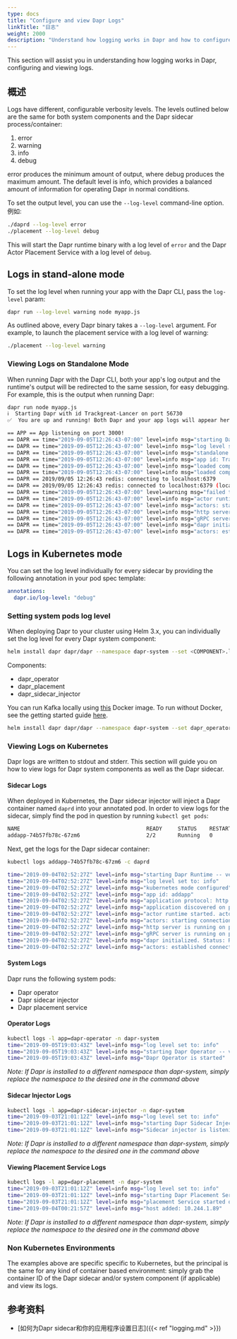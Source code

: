 ```yaml
---
type: docs
title: "Configure and view Dapr Logs"
linkTitle: "日志"
weight: 2000
description: "Understand how logging works in Dapr and how to configure and view logs"
---
```


This section will assist you in understanding how logging works in Dapr, configuring and viewing logs.

## 概述

Logs have different, configurable verbosity levels. The levels outlined below are the same for both system components and the Dapr sidecar process/container:

1. error
2. warning
3. info
4. debug

error produces the minimum amount of output, where debug produces the maximum amount. The default level is info, which provides a balanced amount of information for operating Dapr in normal conditions.

To set the output level, you can use the `--log-level` command-line option. 例如:

```bash
./daprd --log-level error
./placement --log-level debug
```

This will start the Dapr runtime binary with a log level of `error` and the Dapr Actor Placement Service with a log level of `debug`.

## Logs in stand-alone mode

To set the log level when running your app with the Dapr CLI, pass the `log-level` param:

```bash
dapr run --log-level warning node myapp.js
```

As outlined above, every Dapr binary takes a `--log-level` argument. For example, to launch the placement service with a log level of warning:

```bash
./placement --log-level warning
```

### Viewing Logs on Standalone Mode

When running Dapr with the Dapr CLI, both your app's log output and the runtime's output will be redirected to the same session, for easy debugging. For example, this is the output when running Dapr:

```bash
dapr run node myapp.js
ℹ️  Starting Dapr with id Trackgreat-Lancer on port 56730
✅  You are up and running! Both Dapr and your app logs will appear here.

== APP == App listening on port 3000!
== DAPR == time="2019-09-05T12:26:43-07:00" level=info msg="starting Dapr Runtime -- version 0.3.0-alpha -- commit b6f2810-dirty"
== DAPR == time="2019-09-05T12:26:43-07:00" level=info msg="log level set to: info"
== DAPR == time="2019-09-05T12:26:43-07:00" level=info msg="standalone mode configured"
== DAPR == time="2019-09-05T12:26:43-07:00" level=info msg="app id: Trackgreat-Lancer"
== DAPR == time="2019-09-05T12:26:43-07:00" level=info msg="loaded component statestore (state.redis)"
== DAPR == time="2019-09-05T12:26:43-07:00" level=info msg="loaded component messagebus (pubsub.redis)"
== DAPR == 2019/09/05 12:26:43 redis: connecting to localhost:6379
== DAPR == 2019/09/05 12:26:43 redis: connected to localhost:6379 (localAddr: [::1]:56734, remAddr: [::1]:6379)
== DAPR == time="2019-09-05T12:26:43-07:00" level=warning msg="failed to init input bindings: app channel not initialized"
== DAPR == time="2019-09-05T12:26:43-07:00" level=info msg="actor runtime started. actor idle timeout: 1h0m0s. actor scan interval: 30s"
== DAPR == time="2019-09-05T12:26:43-07:00" level=info msg="actors: starting connection attempt to placement service at localhost:50005"
== DAPR == time="2019-09-05T12:26:43-07:00" level=info msg="http server is running on port 56730"
== DAPR == time="2019-09-05T12:26:43-07:00" level=info msg="gRPC server is running on port 56731"
== DAPR == time="2019-09-05T12:26:43-07:00" level=info msg="dapr initialized. Status: Running. Init Elapsed 8.772922000000001ms"
== DAPR == time="2019-09-05T12:26:43-07:00" level=info msg="actors: established connection to placement service at localhost:50005"
```

## Logs in Kubernetes mode

You can set the log level individually for every sidecar by providing the following annotation in your pod spec template:

```yml
annotations:
  dapr.io/log-level: "debug"
```

### Setting system pods log level

When deploying Dapr to your cluster using Helm 3.x, you can individually set the log level for every Dapr system component:

```bash
helm install dapr dapr/dapr --namespace dapr-system --set <COMPONENT>.logLevel=<LEVEL>
```

Components:
- dapr_operator
- dapr_placement
- dapr_sidecar_injector

You can run Kafka locally using [this](https://github.com/wurstmeister/kafka-docker) Docker image. To run without Docker, see the getting started guide [here](https://kafka.apache.org/quickstart).

```bash
helm install dapr dapr/dapr --namespace dapr-system --set dapr_operator.logLevel=error
```

### Viewing Logs on Kubernetes

Dapr logs are written to stdout and stderr. This section will guide you on how to view logs for Dapr system components as well as the Dapr sidecar.

#### Sidecar Logs

When deployed in Kubernetes, the Dapr sidecar injector will inject a Dapr container named `daprd` into your annotated pod. In order to view logs for the sidecar, simply find the pod in question by running `kubectl get pods`:

```bash
NAME                                        READY     STATUS    RESTARTS   AGE
addapp-74b57fb78c-67zm6                     2/2       Running   0          40h
```

Next, get the logs for the Dapr sidecar container:

```bash
kubectl logs addapp-74b57fb78c-67zm6 -c daprd

time="2019-09-04T02:52:27Z" level=info msg="starting Dapr Runtime -- version 0.3.0-alpha -- commit b6f2810-dirty"
time="2019-09-04T02:52:27Z" level=info msg="log level set to: info"
time="2019-09-04T02:52:27Z" level=info msg="kubernetes mode configured"
time="2019-09-04T02:52:27Z" level=info msg="app id: addapp"
time="2019-09-04T02:52:27Z" level=info msg="application protocol: http. waiting on port 6000"
time="2019-09-04T02:52:27Z" level=info msg="application discovered on port 6000"
time="2019-09-04T02:52:27Z" level=info msg="actor runtime started. actor idle timeout: 1h0m0s. actor scan interval: 30s"
time="2019-09-04T02:52:27Z" level=info msg="actors: starting connection attempt to placement service at dapr-placement.dapr-system.svc.cluster.local:80"
time="2019-09-04T02:52:27Z" level=info msg="http server is running on port 3500"
time="2019-09-04T02:52:27Z" level=info msg="gRPC server is running on port 50001"
time="2019-09-04T02:52:27Z" level=info msg="dapr initialized. Status: Running. Init Elapsed 64.234049ms"
time="2019-09-04T02:52:27Z" level=info msg="actors: established connection to placement service at dapr-placement.dapr-system.svc.cluster.local:80"
```

#### System Logs

Dapr runs the following system pods:

* Dapr operator
* Dapr sidecar injector
* Dapr placement service

#### Operator Logs

```Bash
kubectl logs -l app=dapr-operator -n dapr-system
time="2019-09-05T19:03:43Z" level=info msg="log level set to: info"
time="2019-09-05T19:03:43Z" level=info msg="starting Dapr Operator -- version 0.3.0-alpha -- commit b6f2810-dirty"
time="2019-09-05T19:03:43Z" level=info msg="Dapr Operator is started"
```

*Note: If Dapr is installed to a different namespace than dapr-system, simply replace the namespace to the desired one in the command above*

#### Sidecar Injector Logs

```Bash
kubectl logs -l app=dapr-sidecar-injector -n dapr-system
time="2019-09-03T21:01:12Z" level=info msg="log level set to: info"
time="2019-09-03T21:01:12Z" level=info msg="starting Dapr Sidecar Injector -- version 0.3.0-alpha -- commit b6f2810-dirty"
time="2019-09-03T21:01:12Z" level=info msg="Sidecar injector is listening on :4000, patching Dapr-enabled pods"
```

*Note: If Dapr is installed to a different namespace than dapr-system, simply replace the namespace to the desired one in the command above*

#### Viewing Placement Service Logs

```Bash
kubectl logs -l app=dapr-placement -n dapr-system
time="2019-09-03T21:01:12Z" level=info msg="log level set to: info"
time="2019-09-03T21:01:12Z" level=info msg="starting Dapr Placement Service -- version 0.3.0-alpha -- commit b6f2810-dirty"
time="2019-09-03T21:01:12Z" level=info msg="placement Service started on port 50005"
time="2019-09-04T00:21:57Z" level=info msg="host added: 10.244.1.89"
```

*Note: If Dapr is installed to a different namespace than dapr-system, simply replace the namespace to the desired one in the command above*

### Non Kubernetes Environments

The examples above are specific specific to Kubernetes, but the principal is the same for any kind of container based environment: simply grab the container ID of the Dapr sidecar and/or system component (if applicable) and view its logs.

## 参考资料

* [如何为Dapr sidecar和你的应用程序设置日志]({{< ref "logging.md" >}})
